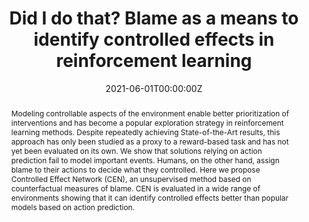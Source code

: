 ---
title: "Did I do that? Blame as a means to identify controlled effects in reinforcement learning"

# Authors
# If you created a profile for a user (e.g. the default `admin` user), write the username (folder name) here
# and it will be replaced with their full name and linked to their profile.
authors:
- admin
- Youssef Mohamed
- Raul Vicente

# Author notes (optional)
author_notes:
- "Corresponding"
# - "Equal contribution"

date: "2021-06-01T00:00:00Z"
doi: ""

# Schedule page publish date (NOT publication's date).
publishDate: "2021-06-01T00:00:00Z"

# Publication type.
# Legend: 0 = Uncategorized; 1 = Conference paper; 2 = Journal article;
# 3 = Preprint / Working Paper; 4 = Report; 5 = Book; 6 = Book section;
# 7 = Thesis; 8 = Patent
publication_types: ["1"]

# Publication name and optional abbreviated publication name.
publication: Unsupervised RL Workshop @ International Conference on Machine Learning
publication_short: URL @ ICML

abstract: Modeling controllable aspects of the environment enable better prioritization of interventions and has become a popular exploration strategy in reinforcement learning methods. Despite repeatedly achieving State-of-the-Art results, this approach has only been studied as a proxy to a reward-based task and has not yet been evaluated on its own. We show that solutions relying on action prediction fail to model important events. Humans, on the other hand, assign blame to their actions to decide what they controlled. Here we propose Controlled Effect Network (CEN), an unsupervised method based on counterfactual measures of blame. CEN is evaluated in a wide range of environments showing that it can identify controlled effects better than popular models based on action prediction.


# Summary. An optional shortened abstract.
summary:

tags: []

# Display this page in the Featured widget?
featured: false

# Custom links (uncomment lines below)
links:
- name: Arxiv
  url: https://arxiv.org/abs/2106.00266

url_pdf: 'publication/cen/paper.pdf'
url_code: ''
url_dataset: ''
url_poster: 'publication/cen/poster.png'
url_project: ''
url_slides: ''
url_source: ''
url_video: ''

# Featured image
# To use, add an image named `featured.jpg/png` to your page's folder.
image:
  caption: 'poster'
  focal_point: ""
  preview_only: false

# Associated Projects (optional).
#   Associate this publication with one or more of your projects.
#   Simply enter your project's folder or file name without extension.
#   E.g. `internal-project` references `content/project/internal-project/index.md`.
#   Otherwise, set `projects: []`.
projects: []

# Slides (optional).
#   Associate this publication with Markdown slides.
#   Simply enter your slide deck's filename without extension.
#   E.g. `slides: "example"` references `content/slides/example/index.md`.
#   Otherwise, set `slides: ""`.
slides: ""
---